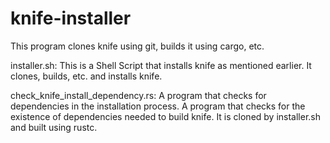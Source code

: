 # knife-installer
This program clones knife using git, builds it using cargo, etc.
<br>


installer.sh:
This is a Shell Script that installs knife as mentioned earlier.
It clones, builds, etc. and installs knife.

check_knife_install_dependency.rs: A program that checks for dependencies in the installation process.
A program that checks for the existence of dependencies needed to build knife.
It is cloned by installer.sh and built using rustc.

